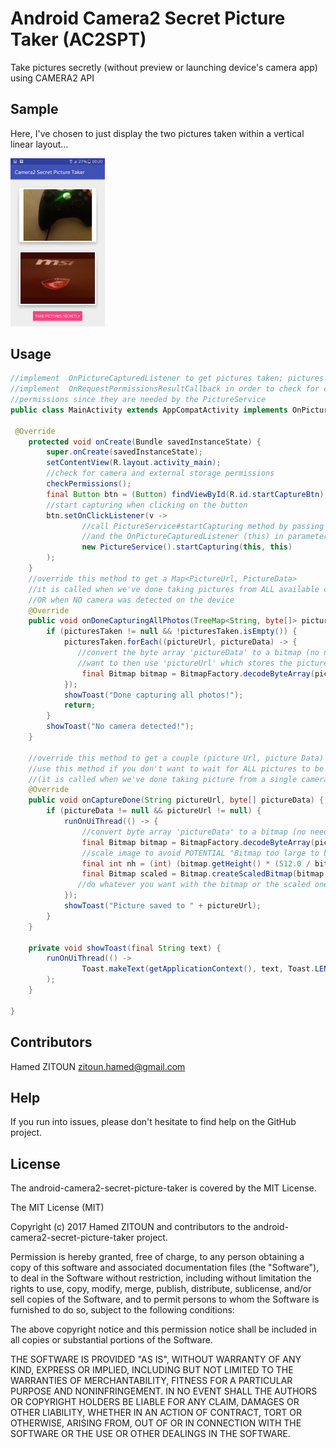 # Android Camera2 Secret Picture Taker (AC2SPT)
Take pictures secretly (without preview or launching device's camera app) using CAMERA2 API
## Sample

Here, I've chosen to just  display the two pictures taken within a vertical linear layout...

<img src="preview/demo.png" alt="preview android camera2 API secret picture taker" width="30%">

## Usage
```java
//implement  OnPictureCapturedListener to get pictures taken; pictures count = NB AVAILABLE CAMERAS on the device
//implement  OnRequestPermissionsResultCallback in order to check for camera and external storage
//permissions since they are needed by the PictureService
public class MainActivity extends AppCompatActivity implements OnPictureCapturedListener, ActivityCompat.OnRequestPermissionsResultCallback {

 @Override
    protected void onCreate(Bundle savedInstanceState) {
        super.onCreate(savedInstanceState);
        setContentView(R.layout.activity_main);
        //check for camera and external storage permissions
        checkPermissions();
        final Button btn = (Button) findViewById(R.id.startCaptureBtn);
        //start capturing when clicking on the button
        btn.setOnClickListener(v ->
                //call PictureService#startCapturing method by passing the activity (this) 
                //and the OnPictureCapturedListener (this) in parameters
                new PictureService().startCapturing(this, this)
        );
    }
    //override this method to get a Map<PictureUrl, PictureData> 
    //it is called when we've done taking pictures from ALL available cameras
    //OR when NO camera was detected on the device
    @Override
    public void onDoneCapturingAllPhotos(TreeMap<String, byte[]> picturesTaken) {
        if (picturesTaken != null && !picturesTaken.isEmpty()) {
            picturesTaken.forEach((pictureUrl, pictureData) -> {
               //convert the byte array 'pictureData' to a bitmap (no need to read the file from the external storage) but in case you
               //want to then use 'pictureUrl' which stores the picture taken's location on the device
                final Bitmap bitmap = BitmapFactory.decodeByteArray(pictureData, 0, pictureData.length);
            });
            showToast("Done capturing all photos!");
            return;
        }
        showToast("No camera detected!");
    }

    //override this method to get a couple (picture Url, picture Data)
    //use this method if you don't want to wait for ALL pictures to be ready 
    //(it is called when we've done taking picture from a single camera)
    @Override
    public void onCaptureDone(String pictureUrl, byte[] pictureData) {
        if (pictureData != null && pictureUrl != null) {
            runOnUiThread(() -> {
                //convert byte array 'pictureData' to a bitmap (no need to read the file from the external storage)
                final Bitmap bitmap = BitmapFactory.decodeByteArray(pictureData, 0, pictureData.length);
                //scale image to avoid POTENTIAL "Bitmap too large to be uploaded into a texture" when displaying into an ImageView
                final int nh = (int) (bitmap.getHeight() * (512.0 / bitmap.getWidth()));
                final Bitmap scaled = Bitmap.createScaledBitmap(bitmap, 512, nh, true);
               //do whatever you want with the bitmap or the scaled one...
            });
            showToast("Picture saved to " + pictureUrl);
        }
    }
    
    private void showToast(final String text) {
        runOnUiThread(() ->
                Toast.makeText(getApplicationContext(), text, Toast.LENGTH_SHORT).show()
        );
    }

}
```
## Contributors

Hamed ZITOUN <zitoun.hamed@gmail.com>

## Help

If you run into issues, please don't hesitate to find help on the GitHub project.

## License

The android-camera2-secret-picture-taker is covered by the MIT License.

The MIT License (MIT)

Copyright (c) 2017 Hamed ZITOUN and contributors to the android-camera2-secret-picture-taker project.

Permission is hereby granted, free of charge, to any person obtaining a copy of this software and associated documentation files (the "Software"), to deal in the Software without restriction, including without limitation the rights to use, copy, modify, merge, publish, distribute, sublicense, and/or sell copies of the Software, and to permit persons to whom the Software is furnished to do so, subject to the following conditions:

The above copyright notice and this permission notice shall be included in all copies or substantial portions of the Software.

THE SOFTWARE IS PROVIDED "AS IS", WITHOUT WARRANTY OF ANY KIND, EXPRESS OR IMPLIED, INCLUDING BUT NOT LIMITED TO THE WARRANTIES OF MERCHANTABILITY, FITNESS FOR A PARTICULAR PURPOSE AND NONINFRINGEMENT. IN NO EVENT SHALL THE AUTHORS OR COPYRIGHT HOLDERS BE LIABLE FOR ANY CLAIM, DAMAGES OR OTHER LIABILITY, WHETHER IN AN ACTION OF CONTRACT, TORT OR OTHERWISE, ARISING FROM, OUT OF OR IN CONNECTION WITH THE SOFTWARE OR THE USE OR OTHER DEALINGS IN THE SOFTWARE.


